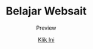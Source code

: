 <h1 align="center">
Belajar Websait
</h1>
<center>
Preview 

<a href="https://htmlpreview.github.io/?https://github.com/Cipaxdragon/Setadi/blob/main/index.html">Klik Ini</a>
  
<center>


